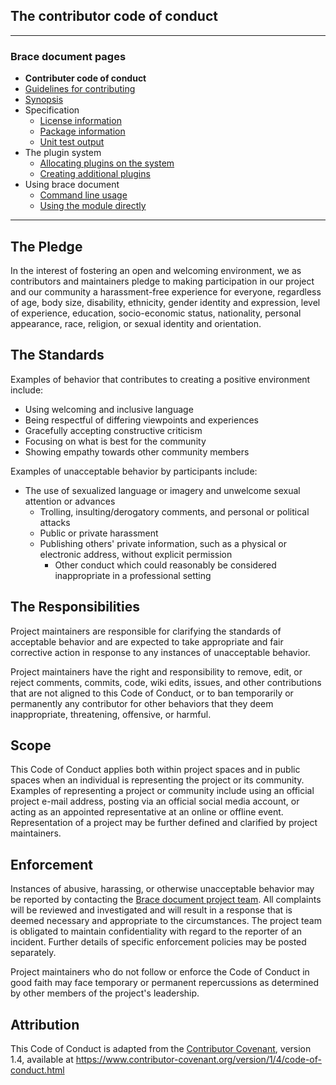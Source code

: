 ## The contributor code of conduct

---
### Brace document pages
* **Contributer code of conduct**
* [Guidelines for contributing](https://github.com/restarian/brace_document/blob/master/docs/guidelines_for_contributing.md)
* [Synopsis](https://github.com/restarian/brace_document/blob/master/docs/synopsis.md)
* Specification
  * [License information](https://github.com/restarian/brace_document/blob/master/docs/specification/license_information.md)
  * [Package information](https://github.com/restarian/brace_document/blob/master/docs/specification/package_information.md)
  * [Unit test output](https://github.com/restarian/brace_document/blob/master/docs/specification/unit_test_output.md)
* The plugin system
  * [Allocating plugins on the system](https://github.com/restarian/brace_document/blob/master/docs/the_plugin_system/allocating_plugins_on_the_system.md)
  * [Creating additional plugins](https://github.com/restarian/brace_document/blob/master/docs/the_plugin_system/creating_additional_plugins.md)
* Using brace document
  * [Command line usage](https://github.com/restarian/brace_document/blob/master/docs/using_brace_document/command_line_usage.md)
  * [Using the module directly](https://github.com/restarian/brace_document/blob/master/docs/using_brace_document/using_the_module_directly.md)

---

## The Pledge

In the interest of fostering an open and welcoming environment, we as
contributors and maintainers pledge to making participation in our project and
our community a harassment-free experience for everyone, regardless of age, body
size, disability, ethnicity, gender identity and expression, level of experience,
education, socio-economic status, nationality, personal appearance, race,
religion, or sexual identity and orientation.

## The Standards

Examples of behavior that contributes to creating a positive environment
include:

* Using welcoming and inclusive language
* Being respectful of differing viewpoints and experiences
* Gracefully accepting constructive criticism
* Focusing on what is best for the community
* Showing empathy towards other community members

Examples of unacceptable behavior by participants include:

* The use of sexualized language or imagery and unwelcome sexual attention or
  advances
  * Trolling, insulting/derogatory comments, and personal or political attacks
  * Public or private harassment
  * Publishing others' private information, such as a physical or electronic
    address, without explicit permission
	 * Other conduct which could reasonably be considered inappropriate in a
	   professional setting

## The Responsibilities

Project maintainers are responsible for clarifying the standards of acceptable
behavior and are expected to take appropriate and fair corrective action in
response to any instances of unacceptable behavior.

Project maintainers have the right and responsibility to remove, edit, or
reject comments, commits, code, wiki edits, issues, and other contributions
that are not aligned to this Code of Conduct, or to ban temporarily or
permanently any contributor for other behaviors that they deem inappropriate,
threatening, offensive, or harmful.

## Scope

This Code of Conduct applies both within project spaces and in public spaces
when an individual is representing the project or its community. Examples of
representing a project or community include using an official project e-mail
address, posting via an official social media account, or acting as an appointed
representative at an online or offline event. Representation of a project may be
further defined and clarified by project maintainers.

## Enforcement

Instances of abusive, harassing, or otherwise unacceptable behavior may be
reported by contacting the [Brace document project team](mailto:robertsteckroth@gmail.com). All complaints 
will be reviewed and investigated and will result in a response that is deemed 
necessary and appropriate to the circumstances. The project team is obligated 
to maintain confidentiality with regard to the reporter of an incident. Further 
details of specific enforcement policies may be posted separately.

Project maintainers who do not follow or enforce the Code of Conduct in good
faith may face temporary or permanent repercussions as determined by other
members of the project's leadership.

## Attribution

This Code of Conduct is adapted from the [Contributor Covenant][homepage], version 1.4,
available at https://www.contributor-covenant.org/version/1/4/code-of-conduct.html

[homepage]: https://www.contributor-covenant.org

